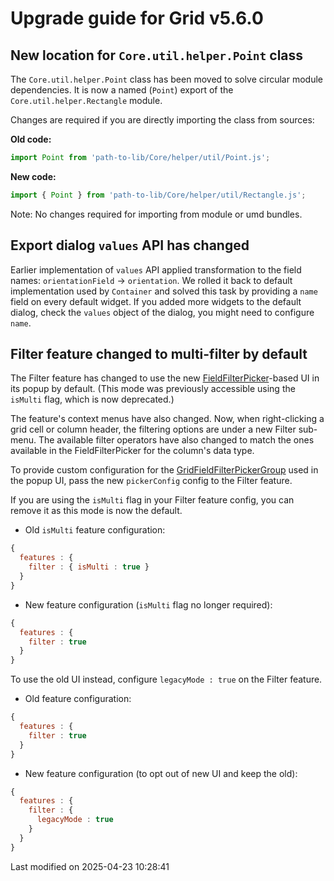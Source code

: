 # Upgrade guide for Grid v5.6.0

## New location for `Core.util.helper.Point` class

The `Core.util.helper.Point` class has been moved to solve circular module dependencies. It is now a named (`Point`)
export of the `Core.util.helper.Rectangle` module.

Changes are required if you are directly importing the class from sources:

**Old code:**

```javascript
import Point from 'path-to-lib/Core/helper/util/Point.js';
```

**New code:**

```javascript
import { Point } from 'path-to-lib/Core/helper/util/Rectangle.js';
```

Note: No changes required for importing from module or umd bundles.

## Export dialog `values` API has changed

Earlier implementation of `values` API applied transformation to the field names: `orientationField` -> `orientation`.
We rolled it back to default implementation used by `Container` and solved this task by providing a `name` field on every default widget.
If you added more widgets to the default dialog, check the `values` object of the dialog, you might need to configure
`name`.

## Filter feature changed to multi-filter by default

The Filter feature has changed to use the new [FieldFilterPicker](#Core/widget/FieldFilterPicker)-based
UI in its popup by default. (This mode was previously accessible using the `isMulti` flag, which is now
deprecated.)

The feature's context menus have also changed. Now, when right-clicking a grid cell or column header, the
filtering options are under a new Filter sub-menu. The available filter operators have also changed to
match the ones available in the FieldFilterPicker for the column's data type.

To provide custom configuration for the [GridFieldFilterPickerGroup](#Grid/widget/GridFieldFilterPickerGroup)
used in the popup UI, pass the new `pickerConfig` config to the Filter feature.

If you are using the `isMulti` flag in your Filter feature config, you can remove it as this mode is now
the default.

- Old `isMulti` feature configuration:

```javascript
{
  features : {
    filter : { isMulti : true }
  }
}
```

- New feature configuration (`isMulti` flag no longer required):

```javascript
{
  features : {
    filter : true
  }
}
```

To use the old UI instead, configure `legacyMode : true` on the Filter feature.

- Old feature configuration:

```javascript
{
  features : {
    filter : true
  }
}
```

- New feature configuration (to opt out of new UI and keep the old):

```javascript
{
  features : {
    filter : {
      legacyMode : true
    }
  }
}
```


<p class="last-modified">Last modified on 2025-04-23 10:28:41</p>